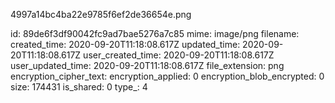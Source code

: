 4997a14bc4ba22e9785f6ef2de36654e.png

id: 89de6f3df90042fc9ad7bae5276a7c85
mime: image/png
filename: 
created_time: 2020-09-20T11:18:08.617Z
updated_time: 2020-09-20T11:18:08.617Z
user_created_time: 2020-09-20T11:18:08.617Z
user_updated_time: 2020-09-20T11:18:08.617Z
file_extension: png
encryption_cipher_text: 
encryption_applied: 0
encryption_blob_encrypted: 0
size: 174431
is_shared: 0
type_: 4